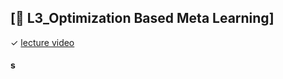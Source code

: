 ## [📔 L3_Optimization Based Meta Learning]
✓ [lecture video](https://youtu.be/v7otSgpTc0Q)


#### s
